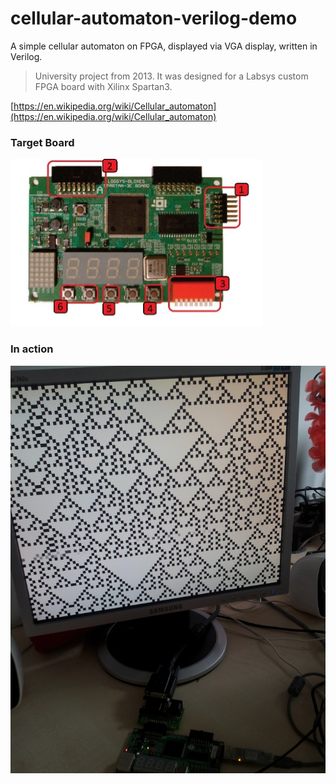 # cellular-automaton-verilog-demo

A simple cellular automaton on FPGA, displayed via VGA display, written in Verilog.

> University project from 2013. It was designed for a Labsys custom FPGA board with Xilinx Spartan3.

[https://en.wikipedia.org/wiki/Cellular_automaton](https://en.wikipedia.org/wiki/Cellular_automaton)

### Target Board

![Logsys board](./doc/logsysboard.jpg)

### In action

![In action](./doc/display.png)
